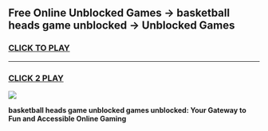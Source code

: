 
## Free Online Unblocked Games → basketball heads game unblocked → Unblocked Games
<h3>
<a href="https://premium.freeplayer.one?title=basketball_heads_game_unblocked&ref=21F">CLICK TO PLAY</a></h3>
<hr>

<h3>
<a href="https://premium.freeplayer.one?title=basketball_heads_game_unblocked&ref=21F">CLICK 2 PLAY</a>
  
</h3>

<a href="https://premium.freeplayer.one?title=basketball_heads_game_unblocked&ref=21F/"><img src="https://clearcache.store/games.png"></a>


**basketball heads game unblocked games unblocked: Your Gateway to Fun and Accessible Online Gaming**
